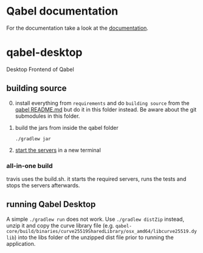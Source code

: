# Qabel documentation
For the documentation take a look at the [documentation](http://qabel.github.io/docs/).

qabel-desktop
=============

Desktop Frontend of Qabel

## building source

0. install everything from `requirements` and do `building source` from the [qabel README.md](https://github.com/Qabel/qabel/blob/master/README.md) but do it in this folder instead. Be aware about the git submodules in this folder.

0. build the jars from inside the qabel folder

   ```
   ./gradlew jar
   ```
0. [start the servers](https://github.com/Qabel/qabel/blob/master/README.md#starting-the-servers) in a new terminal

### all-in-one build

travis uses the build.sh. it starts the required servers, runs the tests and stops the servers afterwards.

## running Qabel Desktop

A simple `./gradlew run` does not work. Use `./gradlew distZip` instead, unzip it and copy the curve library file (e.g. `qabel-core/build/binaries/curve25519SharedLibrary/osx_amd64/libcurve25519.dylib`) into the libs folder of the unzipped dist file prior to running the application.

